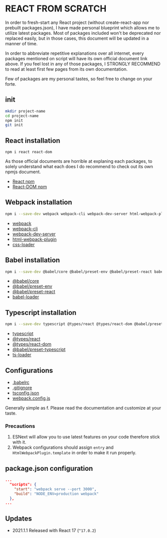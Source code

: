 # REACT FROM SCRATCH

In order to fresh-start any React project (without create-react-app nor prebuilt packages.json), I have made personal blueprint which allows me to utilize latest packages. Most of packages included won't be deprecated nor replaced easily, but in those cases, this document will be updated in a manner of time.

In order to abbreviate repetitive explanations over all internet, every packages mentioned on script will have its own official document link above. If you feel lost in any of those packages, I STRONGLY RECOMMEND to read at least first few pages from its own documentation.

Few of packages are my personal tastes, so feel free to change on your forte.

## init

```sh
mkdir project-name
cd project-name
npm init
git init
```

[Nodejs installation]: https://nodejs.org/en/download/
[Git installation]: https://github.com/git-guides/install-git

## React installation

```ssh
npm i react react-dom
```

[React]: https://en.reactjs.org/docs/react-api.html
[React-DOM]: https://en.reactjs.org/docs/react-dom.html

As those official documents are horrible at explaning each packages, to solely understand what each does I do recommend to check out its own npmjs document.

- [React npm](https://www.npmjs.com/package/react)
- [React-DOM npm](https://www.npmjs.com/package/react-dom)

## Webpack installation

```sh
npm i --save-dev webpack webpack-cli webpack-dev-server html-webpack-plugin css-loader
```

- [webpack](https://webpack.js.org/)
- [webpack-cli](https://github.com/webpack/webpack-cli)
- [webpack-dev-server](https://github.com/webpack/webpack-dev-server)
- [html-webpack-plugin](https://webpack.js.org/plugins/html-webpack-plugin/)
- [css-loader](https://webpack.js.org/loaders/css-loader/)

## Babel installation

```sh
npm i --save-dev @babel/core @babel/preset-env @babel/preset-react babel-loader
```

- [@babel/core](https://babeljs.io/docs/en/)
- [@babel/preset-env](https://babeljs.io/docs/en/babel-preset-env)
- [@babel/preset-react](https://babeljs.io/docs/en/babel-preset-react)
- [babel-loader](https://github.com/babel/babel-loader)

## Typescript installation

```sh
npm i --save-dev typescript @types/react @types/react-dom @babel/preset-typescript ts-loader
```

- [typescript](https://www.typescriptlang.org/)
- [@types/react](https://www.npmjs.com/package/@types/react)
- [@types/react-dom](https://www.npmjs.com/package/@types/react-dom)
- [@babel/preset-typescript](https://babeljs.io/docs/en/babel-preset-typescript)
- [ts-loader](https://github.com/TypeStrong/ts-loader)

## Configurations

- [.babelrc](configs/.babelrc)
- [.gitignore](configs/.gitignore)
- [tsconfig.json](configs/tsconfig.json)
- [webpack.config.js](configs/webpack.config.json)

Generally simple as f. Please read the documentation and customize at your taste.

### Precautions
1. ESNext will allow you to use latest features on your code therefore stick with it.
1. Webpack configurations should assign `entry` and `HtmlWebpackPlugin.template` in order to make it run properly.

## package.json configuration

```json
...
  "scripts": {
    "start": "webpack serve --port 3000",
    "build": "NODE_ENV=production webpack"
  },
...
```

## Updates

- 2021.1.1 Released with React 17 (`^17.0.2`)
